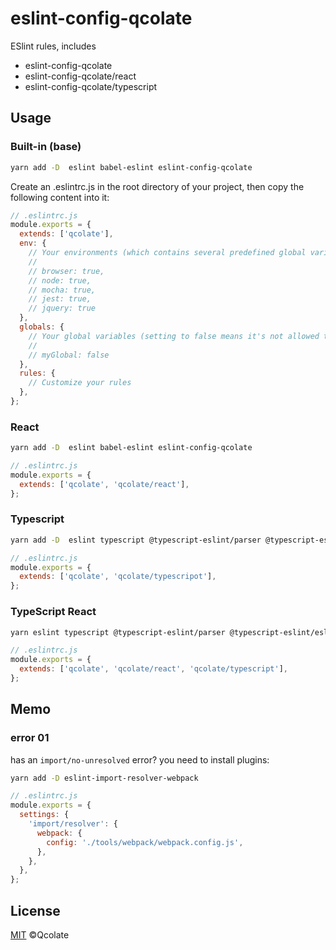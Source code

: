 # eslint-config-qcolate

ESlint rules, includes

- eslint-config-qcolate
- eslint-config-qcolate/react
- eslint-config-qcolate/typescript

## Usage

### Built-in (base)

```bash
yarn add -D  eslint babel-eslint eslint-config-qcolate
```

Create an .eslintrc.js in the root directory of your project, then copy the following content into it:

```javascript
// .eslintrc.js
module.exports = {
  extends: ['qcolate'],
  env: {
    // Your environments (which contains several predefined global variables)
    //
    // browser: true,
    // node: true,
    // mocha: true,
    // jest: true,
    // jquery: true
  },
  globals: {
    // Your global variables (setting to false means it's not allowed to be reassigned)
    //
    // myGlobal: false
  },
  rules: {
    // Customize your rules
  },
};
```

### React

```bash
yarn add -D  eslint babel-eslint eslint-config-qcolate
```

```javascript
// .eslintrc.js
module.exports = {
  extends: ['qcolate', 'qcolate/react'],
};
```

### Typescript

```bash
yarn add -D  eslint typescript @typescript-eslint/parser @typescript-eslint/eslint-plugin eslint-config-qcolate
```

```javascript
// .eslintrc.js
module.exports = {
  extends: ['qcolate', 'qcolate/typescripot'],
};
```

### TypeScript React

```bash
yarn eslint typescript @typescript-eslint/parser @typescript-eslint/eslint-plugin eslint-plugin-react eslint-config-qcolate
```

```javascript
// .eslintrc.js
module.exports = {
  extends: ['qcolate', 'qcolate/react', 'qcolate/typescript'],
};
```

## Memo

### error 01

has an `import/no-unresolved` error? you need to install plugins:

```bash
yarn add -D eslint-import-resolver-webpack
```

```javascript
// .eslintrc.js
module.exports = {
  settings: {
    'import/resolver': {
      webpack: {
        config: './tools/webpack/webpack.config.js',
      },
    },
  },
};
```

## License

[MIT](https://github.com/iamturns/eslint-config-airbnb-typescript/blob/master/LICENSE) ©Qcolate
